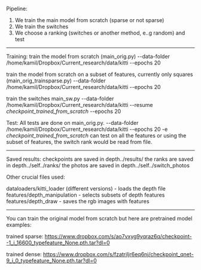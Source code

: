 Pipeline:

1. We train the main model from scratch (sparse or not sparse)
2. We train the switches
3. We choose a ranking (switches or another method, e..g random) and test

-----

Training:
train the model from scratch (main_orig.py)
--data-folder /home/kamil/Dropbox/Current_research/data/kitti --epochs 20

train the model from scratch on a subset of features, currently only squares (main_orig_trainsparse.py)
--data-folder /home/kamil/Dropbox/Current_research/data/kitti --epochs 20

train the switches main_sw.py
--data-folder /home/kamil/Dropbox/Current_research/data/kitti --resume *checkpoint_trained_from_scratch* --epochs 20

Test:
All tests are done on main_orig.py.
--data-folder /home/kamil/Dropbox/Current_research/data/kitti --epochs 20 -e *checkpoint_trained_from_scratch*
can test on all the features or using the subset of features, the switch rank would be read from file.

-----

Saved results:
checkpoints are saved in depth../results/
the ranks are saved in depth../self../ranks/
the photos are saved in depth../self../switch_photos


Other crucial files used:

dataloaders/kitti_loader (different versions) - loads the depth file
features/depth_manipulation - selects subsets of depth features
features/depth_draw - saves the rgb images with features 

-----

You can train the original model from scratch but here are pretrained model examples:

trained sparse:
https://www.dropbox.com/s/ao7vxyg9yqraz6q/checkpoint--1_i_16600_typefeature_None.pth.tar?dl=0

trained dense:
https://www.dropbox.com/s/fzatriljr6eq6nj/checkpoint_qnet-9_i_0_typefeature_None.pth.tar?dl=0



